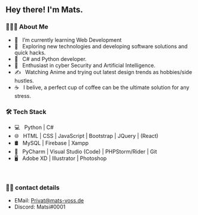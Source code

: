 <h2> Hey there! I'm Mats. </h2>

<h3> 👨🏻‍💻 About Me </h3>

- 🔭 &nbsp; I’m currently learning Web Development
- 🤔 &nbsp; Exploring new technologies and developing software solutions and quick hacks.
- 💼 &nbsp; C# and Python developer.
- 🌱 &nbsp; Enthusiast in cyber Security and Artificial Intelligence.
- ✍️ &nbsp; Watching Anime and trying out latest design trends as hobbies/side hustles.
- ☕ &nbsp; I belive, a perfect cup of coffee can be the ultimate solution for any stress. 

<h3>🛠 Tech Stack</h3>

- 💻 &nbsp; Python | C#
- 🌐 &nbsp; HTML | CSS | JavaScript | Bootstrap | JQuery | (React)
- 🛢 &nbsp; MySQL | Firebase | Xampp
- 🔧 &nbsp; PyCharm | Visual Studio (Code) | PHPStorm/Rider | Git
- 🖥 &nbsp; Adobe XD | Illustrator | Photoshop

<br>

<h3> 🤝🏻 contact details </h3>

- EMail: Privat@mats-voss.de
- Discord: Matsi#0001

